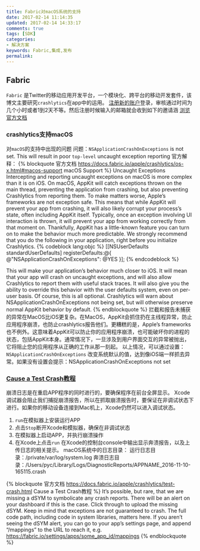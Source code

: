 ```yaml
---
title: Fabric对macOS系统的支持
date: 2017-02-14 11:14:35
updated: 2017-02-14 14:33:17
comments: true
tags: [SDK]
categories:
- 解决方案
keywords: Fabric,集成,发布
permalink: 
---
```

## Fabric
`Fabric` 是Twitter的移动应用开发平台，一个模块化、跨平台的移动开发套件，该博文主要研究`crashlytics`在app中的运用。
[注册新的账户](https://try.crashlytics.com/)登录，审核通过时间为几个小时或者1到2天不等。然后注册时候输入的邮箱就会收到如下的邀请涵
[浏览官方文档](https://docs.fabric.io/apple/crashlytics/os-x.html#macos-support)
### crashlytics支持macOS
对`macOS`的支持中出现的问题
问题：`NSApplicationCrashOnExceptions` is not set. This will result in poor `top-level` uncaught exception reporting
官方解释：
{% blockquote 官方文档 https://docs.fabric.io/apple/crashlytics/os-x.html#macos-support macOS Support %}
Uncaught Exceptions
Intercepting and reporting uncaught exceptions on macOS is more complex than it is on iOS. On macOS, AppKit will catch exceptions thrown on the main thread, preventing the application from crashing, but also preventing Crashlytics from reporting them. To make matters worse, Apple’s frameworks are not exception safe. This means that while AppKit will prevent your app from crashing, it will also likely corrupt your process’s state, often including AppKit itself. Typically, once an exception involving UI interaction is thrown, it will prevent your app from working correctly from that moment on.
Thankfully, AppKit has a little-known feature you can turn on to make the behavior much more predictable. We strongly recommend that you do the following in your application, right before you initialize Crashlytics.
{% codeblock lang:objc %}
[[NSUserDefaults standardUserDefaults] registerDefaults:@{ @"NSApplicationCrashOnExceptions": @YES }];
{% endcodeblock %}

This will make your application’s behavior much closer to iOS. It will mean that your app will crash on uncaught exceptions, and will also allow Crashlytics to report them with useful stack traces. It will also give you the ability to override this behavior with the user defaults system, even on per-user basis.
Of course, this is all optional. Crashlytics will warn about NSApplicationCrashOnExceptions not being set, but will otherwise preserve normal AppKit behavior by default.
{% endblockquote %}
拦截和报告未捕获的异常在MacOS比iOS更复杂。在MacOS，AppKit会抓住扔在主线程异常，防止应用程序崩溃，也防止crashlytics报告他们。更糟糕的是，Apple’s frameworks也不例外。这意味着AppKit可以防止你的应用程序崩溃，也可能破坏你的进程的状态，包括AppKit本身。通常情况下，一旦涉及到用户界面交互的异常被抛出，它将阻止您的应用程序从正确的工作从那一刻起。
以上情况，可以通过设置：`NSApplicationCrashOnExceptions` 改变系统默认的值，达到像iOS端一样抓去异常。如果没有设置会提示：NSApplicationCrashOnExceptions not set
### [Cause a Test Crash教程](https://docs.fabric.io/apple/crashlytics/test-crash.html)
崩溃日志是在重启APP程序的同时进行的，要确保程序在前台全屏显示。
Xcode调试器会阻止我们捕捉崩溃报告，所以在抓取崩溃报告时，要保证在非调试状态下进行。如果你的移动设备连接到Mac机上，Xcode仍然可以进入调试状态。
1. `run`在模拟器上安装运行APP
2. 点击`Stop`断开Xcode和模拟器，确保在非调试状态
3. 在模拟器上启动APP，并执行崩溃操作
4. 在Xcode上点击`run`
在Xcode的控制台console中输出显示奔溃报告，以及上传日志的相关提示。
macOS系统中的日志目录：
运行日志目录：/private/var/log/system.log
奔溃日志目录：/Users/pyc/Library/Logs/DiagnosticReports/APPNAME_2016-11-10-165115.crash

{% blockquote  官方文档 https://docs.fabric.io/apple/crashlytics/test-crash.html Cause a Test Crash教程 %}
It’s possible, but rare, that we are missing a dSYM to symbolicate any crash reports. There will be an alert on your dashboard if this is the case. Click through to upload the missing dSYM. Keep in mind that exceptions are not guaranteed to crash. The full code path, including code in system libraries, matters here. If you aren’t seeing the dSYM alert, you can go to your app’s settings page, and append “/mappings” to the URL to reach it, e.g. https://fabric.io/settings/apps/some_app_id/mappings
{% endblockquote %}
